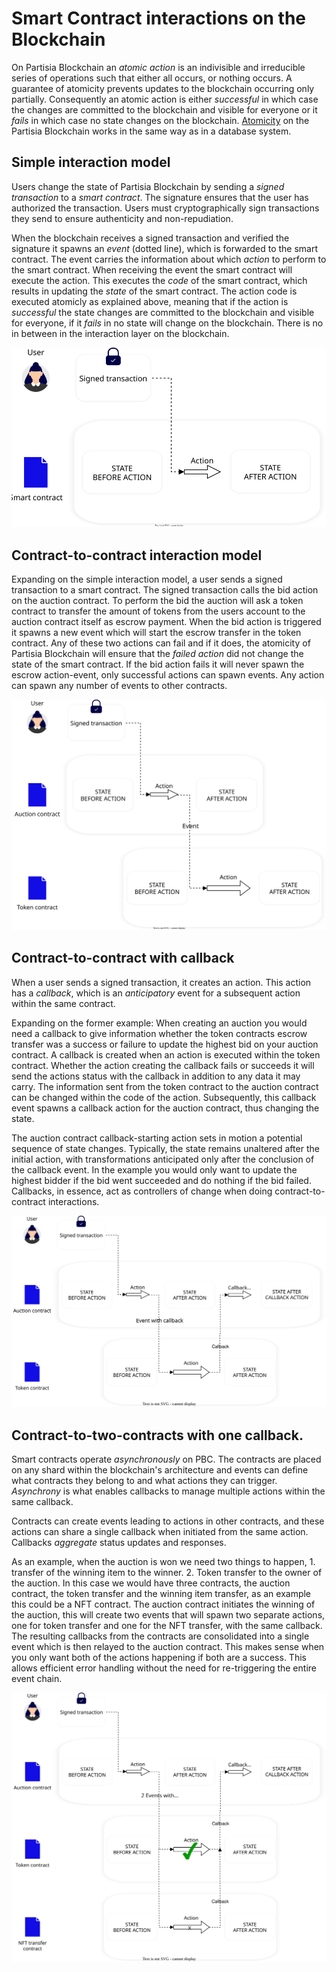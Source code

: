 # Smart Contract interactions on the Blockchain

On Partisia Blockchain an _atomic action_ is an indivisible and irreducible series of operations such that either all
occurs, or nothing occurs. A guarantee of atomicity
prevents updates to the blockchain occurring only partially.
Consequently an atomic action is either _successful_ in which case the changes are committed to the blockchain and
visible
for everyone or it _fails_ in which case no state changes on the
blockchain. [Atomicity](https://en.wikipedia.org/wiki/Atomicity_(database_systems)) on the Partisia Blockchain works in
the same way as in a database system.

## Simple interaction model

Users change the state of Partisia Blockchain by sending a _signed transaction_ to a _smart contract_. The signature
ensures that the user has authorized the transaction. Users
must cryptographically sign transactions they send to ensure authenticity and non-repudiation.

When the blockchain receives a signed transaction and verified the signature it spawns an _event_ (dotted line), which
is
forwarded to the smart contract. The event carries the information about which _action_ to perform to the smart
contract.
When receiving the event the smart contract will execute the action. This executes the _code_ of the smart contract,
which
results in updating the _state_ of the smart contract. The action code is executed atomicly as explained above, meaning
that if the action is _successful_ the state changes are committed to the blockchain and visible for everyone, if it
_fails_
in no state will change on the blockchain. There is no in between in the
interaction layer on the blockchain.

![SmartContractMentalModelSimple.svg](mental-models/SmartContractMentalModelSimple.svg)

## Contract-to-contract interaction model

Expanding on the simple interaction model, a user sends a signed transaction to a smart contract. The signed transaction
calls the bid action on the auction contract. To perform the bid the auction will ask a token contract to transfer the
amount of tokens from the users account to the auction contract itself as escrow payment. When the bid
action is triggered it spawns a new event which will start the escrow transfer in the token contract. Any of these two
actions can fail and if it does, the atomicity of Partisia Blockchain will ensure that the _failed action_ did not
change the state of the smart contract. If the bid action fails it will never spawn the escrow action-event, only
successful actions can spawn events. Any action can spawn any number of events to other contracts.

![SmartContractMentalModelcontract-to-contract.svg](mental-models%2FSmartContractMentalModelcontract-to-contract.svg)

## Contract-to-contract with callback

When a user sends a signed transaction, it creates an action. This
action has a _callback_, which is an _anticipatory_ event for a subsequent action
within the same contract.

Expanding on the former example: When creating an auction you would need a callback to give information whether the
token contracts escrow transfer was a success or failure to update the highest bid on your auction contract. A callback
is created when an action is executed within the token contract.
Whether the action creating the callback fails or succeeds it will send the actions status with the callback in
addition to any
data it may
carry. The information sent from the token contract to the auction contract can be changed within the
code of the action. Subsequently, this callback event spawns a callback action for the auction contract, thus changing
the state.

The auction contract callback-starting action sets in motion a potential sequence of state changes.
Typically, the state remains unaltered after the initial action, with transformations anticipated only after the
conclusion of the callback event. In the example you would only want to update the highest bidder if the bid went
succeeded and do nothing if the bid failed. Callbacks, in essence, act as controllers of change when doing contract-to-contract
interactions.

![SmartContractMentalModelWithCallback.svg](mental-models%2FSmartContractMentalModelWithCallback.svg)

## Contract-to-two-contracts with one callback.

Smart contracts operate _asynchronously_ on PBC. The contracts are placed on any shard within the blockchain's
architecture and events can define what contracts they belong to and what actions they can trigger. _Asynchrony_ is what
enables callbacks to manage multiple actions within the same callback.

Contracts can create events leading to actions in other contracts, and these actions can share a single callback when
initiated from the same action. Callbacks _aggregate_ status updates and responses.

As an example, when the auction is won we need two things to happen, 1. transfer of the winning item to the winner. 2.
Token transfer to the owner of the auction. In this case we would have three contracts, the auction contract, the
token transfer and the winning item transfer, as an example this could be a NFT contract. The auction contract
initiates the winning of the auction, this will create two events that will spawn two separate actions, one for token
transfer and one for the NFT transfer, with the same callback. The resulting callbacks from the contracts are
consolidated into a single event which is then relayed to the auction contract. This makes sense when you only want both
of the actions happening if both are a success. This allows efficient error handling without the need for re-triggering
the entire event chain.

![SmartContractMentalModelTwoActionsOneCallback.svg](mental-models%2FSmartContractMentalModelTwoActionsOneCallback.svg)
